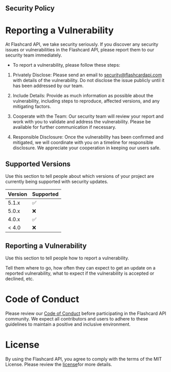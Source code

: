 ## Security Policy
# Reporting a Vulnerability
At Flashcard API, we take security seriously. If you discover any security issues or vulnerabilities in the Flashcard API, please report them to our security team immediately.

- To report a vulnerability, please follow these steps:

1. Privately Disclose: Please send an email to security@flashcardapi.com with details of the vulnerability. Do not disclose the issue publicly until it has been addressed by our team.

2. Include Details: Provide as much information as possible about the vulnerability, including steps to reproduce, affected versions, and any mitigating factors.

3. Cooperate with the Team: Our security team will review your report and work with you to validate and address the vulnerability. Please be available for further communication if necessary.

4. Responsible Disclosure: Once the vulnerability has been confirmed and mitigated, we will coordinate with you on a timeline for responsible disclosure. We appreciate your cooperation in keeping our users safe.

## Supported Versions

Use this section to tell people about which versions of your project are
currently being supported with security updates.

| Version | Supported          |
| ------- | ------------------ |
| 5.1.x   | :white_check_mark: |
| 5.0.x   | :x:                |
| 4.0.x   | :white_check_mark: |
| < 4.0   | :x:                |

## Reporting a Vulnerability

Use this section to tell people how to report a vulnerability.

Tell them where to go, how often they can expect to get an update on a
reported vulnerability, what to expect if the vulnerability is accepted or
declined, etc.

# Code of Conduct
Please review our [Code of Conduct](CODE_OF_CONDUCT.md) before participating in the Flashcard API community. We expect all contributors and users to adhere to these guidelines to maintain a positive and inclusive environment.

# License
By using the Flashcard API, you agree to comply with the terms of the MIT License. Please review the [license](LICENSE)for more details.

